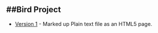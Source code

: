 ##Bird Project
------------
+ [Version 1](https://DanielLeonard.github.io/finding_an_extinct_bird/index.html) - Marked up Plain text file as an HTML5 page.
